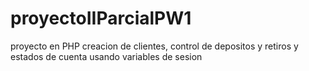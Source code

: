 # proyectoIIParcialPW1

proyecto en PHP 
creacion de clientes, control de depositos y retiros y estados de cuenta
usando variables de sesion
